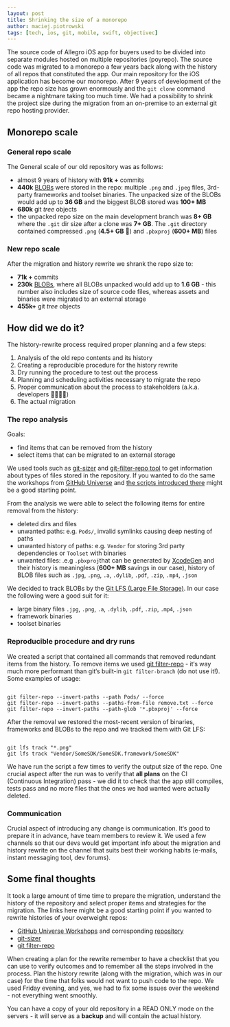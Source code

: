 ```yaml
---
layout: post
title: Shrinking the size of a monorepo
author: maciej.piotrowski
tags: [tech, ios, git, mobile, swift, objectivec]
---
```


The source code of Allegro iOS  app for buyers used to be divided into separate modules hosted on multiple repositories
(poyrepo). The
source code was migrated to a monorepo a few years back along with the history of all repos that constituted the app.
Our main
repository for the iOS application has become our monorepo. After 9 years of development of the app the repo size has
grown
enormously and the `git clone` command became a nightmare taking too much time. We had a possibility to shrink the
project size during the
migration from an on-premise to an external git repo hosting provider.

## Monorepo scale

### General repo scale

The  General scale of our old repository was as follows:

- almost 9 years of history with  **91k +** commits
- **440k** [BLOBs](https://en.wikipedia.org/wiki/Binary_large_object) were stored in the repo: multiple `.png` and
`.jpeg` files, 3rd-party frameworks and toolset binaries. The unpacked size of the BLOBs would add up to **36 GB** and
the biggest BLOB stored was **100+ MB**
- **680k** git  *tree* objects
- the unpacked repo size on the main development branch was **8+ GB**  where the `.git` dir size after a clone was
**7+ GB**. The `.git` directory contained compressed `.png` (**4.5+ GB** 🤯) and `.pbxproj` (**600+ MB**) files

### New repo scale

After the migration and history rewrite we shrank the repo size to:

- **71k +** commits
- **230k** [BLOBs](https://en.wikipedia.org/wiki/Binary_large_object), where all BLOBs unpacked would add up to
**1.6 GB** - this
number also includes size of source code files, whereas assets and binaries were migrated to an external storage
- **455k+** git  *tree* objects

## How did we do it?

The history-rewrite process required proper planning and a few steps:
1. Analysis of the old repo contents and its history
1. Creating a reproducible procedure for the history rewrite
1. Dry running the procedure to test out the process
1. Planning and scheduling activities necessary to migrate the repo
1. Proper communication about the process to stakeholders (a.k.a. developers 👩‍💻👨‍💻)
1. The actual migration

### The repo analysis

Goals:
- find items that can be removed from the history
- select items that can be migrated to an external storage

We used tools such as [git-sizer](https://github.com/github/git-sizer) and
[git-filter-repo tool](https://github.com/newren/git-filter-repo) to
get information about types of files stored in the repository. If you wanted to do the same the workshops from
[GitHub Universe](https://githubuniverse.com/professional-services-workshop-2-how-to-keep-git-monorepos-manageable/) and
[the scripts introduced there](https://github.com/githubuniverseworkshops/grafting-monorepos/issues/2) might be a good
starting point.

From the analysis we were able to select the following items for entire removal from the history:

- deleted dirs and files
- unwanted paths: e.g. `Pods/`, invalid symlinks causing deep nesting of paths
- unwanted history of paths: e.g.  `Vendor` for storing 3rd party dependencies or  `Toolset` with binaries
- unwanted files: .e.g `.pbxproj`that can be generated by [XcodeGen](https://github.com/yonaskolb/XcodeGen) and their
history is meaningless (**600+ MB** savings in our case),  history of BLOB files  such as `.jpg`, `.png`, `.a`,
`.dylib`, `.pdf`, `.zip`, `.mp4`, `.json`

We decided to track BLOBs by the [Git LFS \(Large File Storage\)](https://git-lfs.github.com/). In our case the
following were a good suit for it:
- large binary files  `.jpg`, `.png`, `.a`, `.dylib`, `.pdf`, `.zip`, `.mp4`, `.json`
- framework binaries
- toolset binaries

### Reproducible procedure and dry runs

We created a script that contained all commands that removed redundant items from the history. To remove items we used
[git filter-repo](https://github.com/newren/git-filter-repo) - it‘s way much more performant than git‘s built-in
 `git filter-branch` (do not use it!). Some examples of usage:

```

git filter-repo --invert-paths --path Pods/ --force
git filter-repo --invert-paths --paths-from-file remove.txt --force
git filter-repo --invert-paths --path-glob '*.pbxproj' --force

```

After the removal we restored the most-recent version of binaries, frameworks and BLOBs to the repo and we tracked them
with Git LFS:

```

git lfs track "*.png"
git lfs track "Vendor/SomeSDK/SomeSDK.framework/SomeSDK"

```

We have run the script a few times to verify the output size of the repo. One crucial aspect after the run was to verify
that **all plans** on the CI (Continuous Integration) pass - we did it to check that the app still compiles, tests pass
and no more files that the ones we had wanted were actually deleted.

### Communication

Crucial aspect of introducing any change is communication. It‘s good to prepare it in advance, have team members to
review it. We used a few channels so that our devs would get important info about the migration and history rewrite on
the channel that suits best their working habits (e-mails, instant messaging tool, dev forums).

## Some final thoughts

It took a large amount of time time to prepare the migration, understand the history of the repository and select proper
items and
strategies for the migration. The links here might be a good starting point if you wanted to rewrite histories of your
overweight repos:

- [GitHub Universe Workshops](https://www.youtube.com/watch?v=bk7akV8nyAM) and corresponding
[repository](https://github.com/githubuniverseworkshops/grafting-monorepos)
- [git-sizer](https://github.com/github/git-sizer)
- [git filter-repo](https://github.com/newren/git-filter-repo)

When creating a plan for the rewrite remember to have a checklist that you can use to verify outcomes and to remember
all the steps involved in the process. Plan the history rewrite (along with the migration, which was in our case) for
the time that folks would not want to
push code to the repo. We used Friday evening, and yes, we had to fix some issues over the weekend - not everything
went smoothly.

You can have a copy of your old repository in a READ ONLY mode on the servers - it will serve as a **backup** and will
contain the actual history.
